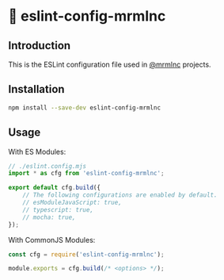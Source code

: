 # :panda_face: eslint-config-mrmlnc

## Introduction

This is the ESLint configuration file used in [@mrmlnc](https://github.com/mrmlnc) projects.

## Installation

```sh
npm install --save-dev eslint-config-mrmlnc
```

## Usage

With ES Modules:

```js
// ./eslint.config.mjs
import * as cfg from 'eslint-config-mrmlnc';

export default cfg.build({
	// The following configurations are enabled by default.
	// esModuleJavaScript: true,
	// typescript: true,
	// mocha: true,
});
```

With CommonJS Modules:

```js
const cfg = require('eslint-config-mrmlnc');

module.exports = cfg.build(/* <options> */);
```

